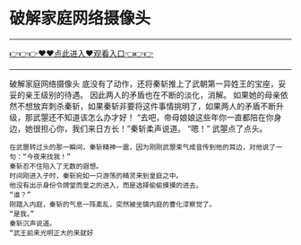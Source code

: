 # 破解家庭网络摄像头

<hr/> <a href="https://github.com/siguaha/najh/issues/2">👉👉👉♥♥点此进入♥观看入口👈👉👉</a><hr/>

破解家庭网络摄像头
底没有了动作，还将秦斩推上了武朝第一异姓王的宝座，妥妥的亲王级别的待遇。
    因此两人的矛盾也在不断的淡化，消解。
    如果她的母亲依然不想放弃刺杀秦斩，如果秦斩非要将这件事情挑明了，如果两人的矛盾不断升级，那武曌还不知道该怎么办才好！
    “去吧，帝母娘娘这些年你一直都陪在你身边，她很担心你，我们来日方长！”秦斩柔声说道。
    “嗯！”
    武曌点了点头。

    在武曌转过头的那一瞬间，秦斩精神一震，因为刚刚武曌束气成音传到他的耳边，对他说了一句：“今夜来找我！”
    秦斩忍不住陷入了无数的遐想。
    时间刚进入子时，秦斩宛如一只游荡的精灵来到皇庭之中。
    他没有出示身份令牌堂而皇之的进入，而是选择偷偷摸摸的进去。
    “谁？”
    刚踏入内庭，秦斩的气息一阵紊乱，突然被坐镇内庭的曹化淳察觉了。
    “是我。”
    秦斩沉声说道。
    “武王前来光明正大的来就好

